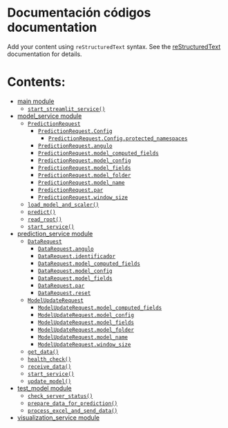 <!-- Documentación códigos documentation master file, created by
sphinx-quickstart on Sun Jul 28 15:42:47 2024.
You can adapt this file completely to your liking, but it should at least
contain the root `toctree` directive. -->

# Documentación códigos documentation

Add your content using `reStructuredText` syntax. See the
[reStructuredText](https://www.sphinx-doc.org/en/master/usage/restructuredtext/index.html)
documentation for details.

# Contents:

* [main module](main.md)
  * [`start_streamlit_service()`](main.md#main.start_streamlit_service)
* [model_service module](model_service.md)
  * [`PredictionRequest`](model_service.md#model_service.PredictionRequest)
    * [`PredictionRequest.Config`](model_service.md#model_service.PredictionRequest.Config)
      * [`PredictionRequest.Config.protected_namespaces`](model_service.md#model_service.PredictionRequest.Config.protected_namespaces)
    * [`PredictionRequest.angulo`](model_service.md#model_service.PredictionRequest.angulo)
    * [`PredictionRequest.model_computed_fields`](model_service.md#model_service.PredictionRequest.model_computed_fields)
    * [`PredictionRequest.model_config`](model_service.md#model_service.PredictionRequest.model_config)
    * [`PredictionRequest.model_fields`](model_service.md#model_service.PredictionRequest.model_fields)
    * [`PredictionRequest.model_folder`](model_service.md#model_service.PredictionRequest.model_folder)
    * [`PredictionRequest.model_name`](model_service.md#model_service.PredictionRequest.model_name)
    * [`PredictionRequest.par`](model_service.md#model_service.PredictionRequest.par)
    * [`PredictionRequest.window_size`](model_service.md#model_service.PredictionRequest.window_size)
  * [`load_model_and_scaler()`](model_service.md#model_service.load_model_and_scaler)
  * [`predict()`](model_service.md#model_service.predict)
  * [`read_root()`](model_service.md#model_service.read_root)
  * [`start_service()`](model_service.md#model_service.start_service)
* [prediction_service module](prediction_service.md)
  * [`DataRequest`](prediction_service.md#prediction_service.DataRequest)
    * [`DataRequest.angulo`](prediction_service.md#prediction_service.DataRequest.angulo)
    * [`DataRequest.identificador`](prediction_service.md#prediction_service.DataRequest.identificador)
    * [`DataRequest.model_computed_fields`](prediction_service.md#prediction_service.DataRequest.model_computed_fields)
    * [`DataRequest.model_config`](prediction_service.md#prediction_service.DataRequest.model_config)
    * [`DataRequest.model_fields`](prediction_service.md#prediction_service.DataRequest.model_fields)
    * [`DataRequest.par`](prediction_service.md#prediction_service.DataRequest.par)
    * [`DataRequest.reset`](prediction_service.md#prediction_service.DataRequest.reset)
  * [`ModelUpdateRequest`](prediction_service.md#prediction_service.ModelUpdateRequest)
    * [`ModelUpdateRequest.model_computed_fields`](prediction_service.md#prediction_service.ModelUpdateRequest.model_computed_fields)
    * [`ModelUpdateRequest.model_config`](prediction_service.md#prediction_service.ModelUpdateRequest.model_config)
    * [`ModelUpdateRequest.model_fields`](prediction_service.md#prediction_service.ModelUpdateRequest.model_fields)
    * [`ModelUpdateRequest.model_folder`](prediction_service.md#prediction_service.ModelUpdateRequest.model_folder)
    * [`ModelUpdateRequest.model_name`](prediction_service.md#prediction_service.ModelUpdateRequest.model_name)
    * [`ModelUpdateRequest.window_size`](prediction_service.md#prediction_service.ModelUpdateRequest.window_size)
  * [`get_data()`](prediction_service.md#prediction_service.get_data)
  * [`health_check()`](prediction_service.md#prediction_service.health_check)
  * [`receive_data()`](prediction_service.md#prediction_service.receive_data)
  * [`start_service()`](prediction_service.md#prediction_service.start_service)
  * [`update_model()`](prediction_service.md#prediction_service.update_model)
* [test_model module](test_model.md)
  * [`check_server_status()`](test_model.md#test_model.check_server_status)
  * [`prepare_data_for_prediction()`](test_model.md#test_model.prepare_data_for_prediction)
  * [`process_excel_and_send_data()`](test_model.md#test_model.process_excel_and_send_data)
* [visualization_service module](visualization_service.md)
